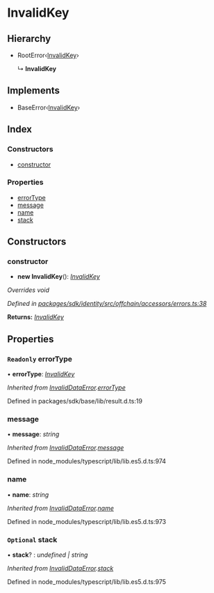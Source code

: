 # InvalidKey

## Hierarchy

* RootError‹[InvalidKey]()›

  ↳ **InvalidKey**

## Implements

* BaseError‹[InvalidKey]()›

## Index

### Constructors

* [constructor]()

### Properties

* [errorType]()
* [message]()
* [name]()
* [stack]()

## Constructors

### constructor

+ **new InvalidKey**\(\): [_InvalidKey_]()

_Overrides void_

_Defined in_ [_packages/sdk/identity/src/offchain/accessors/errors.ts:38_](https://github.com/celo-org/celo-monorepo/blob/master/packages/sdk/identity/src/offchain/accessors/errors.ts#L38)

**Returns:** [_InvalidKey_]()

## Properties

### `Readonly` errorType

• **errorType**: [_InvalidKey_]()

_Inherited from_ [_InvalidDataError_]()_._[_errorType_]()

Defined in packages/sdk/base/lib/result.d.ts:19

### message

• **message**: _string_

_Inherited from_ [_InvalidDataError_]()_._[_message_]()

Defined in node\_modules/typescript/lib/lib.es5.d.ts:974

### name

• **name**: _string_

_Inherited from_ [_InvalidDataError_]()_._[_name_]()

Defined in node\_modules/typescript/lib/lib.es5.d.ts:973

### `Optional` stack

• **stack**? : _undefined \| string_

_Inherited from_ [_InvalidDataError_]()_._[_stack_]()

Defined in node\_modules/typescript/lib/lib.es5.d.ts:975

